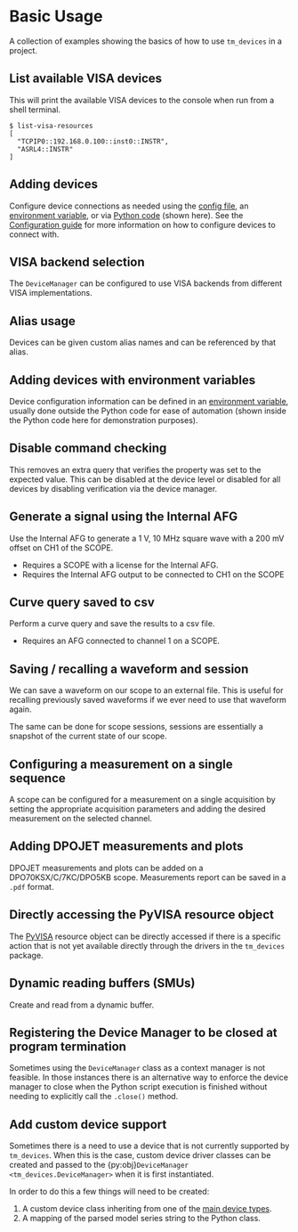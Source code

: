 # Basic Usage

A collection of examples showing the basics of how to use `tm_devices` in a
project.

## List available VISA devices

This will print the available VISA devices to the console when run from a shell terminal.

```console
$ list-visa-resources
[
  "TCPIP0::192.168.0.100::inst0::INSTR",
  "ASRL4::INSTR"
]
```

## Adding devices

Configure device connections as needed using the
[config file](configuration.md#config-file), an
[environment variable](configuration.md#environment-variable), or
via [Python code](configuration.md#python-code) (shown here). See the
[Configuration guide](configuration.md) for more information on how to
configure devices to connect with.

<!--codeinclude-->
[](../examples/miscellaneous/adding_devices.py)
<!--/codeinclude-->

## VISA backend selection

The `DeviceManager` can be configured to use VISA backends from different VISA implementations.

<!--codeinclude-->
[](../examples/miscellaneous/visa_connection_selectivity.py)
<!--/codeinclude-->

## Alias usage

Devices can be given custom alias names and can be referenced by that alias.

<!--codeinclude-->
[](../examples/miscellaneous/alias_usage.py)
<!--/codeinclude-->

## Adding devices with environment variables

Device configuration information can be defined in an
[environment variable](configuration.md#environment-variable), usually done
outside the Python code for ease of automation
(shown inside the Python code here for demonstration purposes).

<!--codeinclude-->
[](../examples/miscellaneous/adding_devices_with_env_var.py)
<!--/codeinclude-->

## Disable command checking

This removes an extra query that verifies the property was set to the expected
value. This can be disabled at the device level or disabled for all devices by
disabling verification via the device manager.

<!--codeinclude-->
[](../examples/miscellaneous/disable_command_verification.py)
<!--/codeinclude-->

## Generate a signal using the Internal AFG

Use the Internal AFG to generate a 1 V, 10 MHz square wave with a 200 mV offset
on CH1 of the SCOPE.

- Requires a SCOPE with a license for the Internal AFG.
- Requires the Internal AFG output to be connected to CH1 on the SCOPE

<!--codeinclude-->
[](../examples/scopes/tekscope/generate_internal_afg_signal.py)
<!--/codeinclude-->

## Curve query saved to csv

Perform a curve query and save the results to a csv file.

- Requires an AFG connected to channel 1 on a SCOPE.

<!--codeinclude-->
[](../examples/scopes/tekscope/basic_curve_query.py)
<!--/codeinclude-->

## Saving / recalling a waveform and session

We can save a waveform on our scope to an external file. This is useful for
recalling previously saved waveforms if we ever need to use that waveform again.

The same can be done for scope sessions, sessions are essentially a snapshot of
the current state of our scope.

<!--codeinclude-->
[](../examples/scopes/tekscope/basic_save_recall.py)
<!--/codeinclude-->

## Configuring a measurement on a single sequence

A scope can be configured for a measurement on a single acquisition by setting the appropriate acquisition parameters
and adding the desired measurement on the selected channel.

<!--codeinclude-->
[](../examples/scopes/tekscope/get_acquisition_data.py)
<!--/codeinclude-->

## Adding DPOJET measurements and plots

DPOJET measurements and plots can be added on a DPO70KSX/C/7KC/DPO5KB scope.
Measurements report can be saved in a `.pdf` format.

<!--codeinclude-->
[](../examples/scopes/tekscope_70k/dpojet/adding_dpojet_measurements.py)
<!--/codeinclude-->

## Directly accessing the PyVISA resource object

The [PyVISA](https://pyvisa.readthedocs.io/en/latest/) resource object can be directly
accessed if there is a specific action that is not yet available directly through
the drivers in the `tm_devices` package.

<!--codeinclude-->
[](../examples/miscellaneous/pyvisa_resource_access.py)
<!--/codeinclude-->

## Dynamic reading buffers (SMUs)

Create and read from a dynamic buffer.

<!--codeinclude-->
[](../examples/source_measure_units/2600/reading_dynamic_buffers.py)
<!--/codeinclude-->

## Registering the Device Manager to be closed at program termination

Sometimes using the `DeviceManager` class as a context manager is not feasible.
In those instances there is an alternative way to enforce the device manager to
close when the Python script execution is finished without needing to explicitly
call the `.close()` method.

<!--codeinclude-->
[](../examples/miscellaneous/register_dm_atexit.py)
<!--/codeinclude-->

## Add custom device support

Sometimes there is a need to use a device that is not currently supported by
`tm_devices`. When this is the case, custom device driver classes can be created
and passed to the {py:obj}`DeviceManager <tm_devices.DeviceManager>` when it is
first instantiated.

In order to do this a few things will need to be created:

1. A custom device class inheriting from one of the
    [main device types](advanced/architecture.md#main-device-types).
2. A mapping of the parsed model series string to the Python class.

<!--codeinclude-->
[](../examples/miscellaneous/custom_device_driver_support.py)
<!--/codeinclude-->
